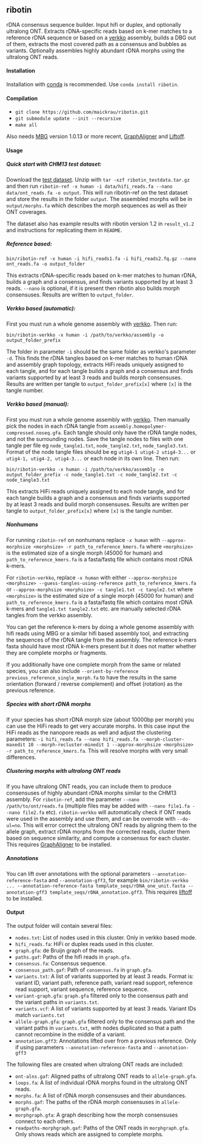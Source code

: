 ## ribotin

rDNA consensus sequence builder. Input hifi or duplex, and optionally ultralong ONT. Extracts rDNA-specific reads based on k-mer matches to a reference rDNA sequence or based on a [verkko](https://github.com/marbl/verkko) assembly, builds a DBG out of them, extracts the most covered path as a consensus and bubbles as variants. Optionally assembles highly abundant rDNA morphs using the ultralong ONT reads.

#### Installation

Installation with [conda](https://docs.conda.io/projects/miniconda/en/latest/) is recommended. Use `conda install ribotin`.

#### Compilation

- `git clone https://github.com/maickrau/ribotin.git`
- `git submodule update --init --recursive`
- `make all`

Also needs [MBG](https://github.com/maickrau/MBG) version 1.0.13 or more recent, [GraphAligner](https://github.com/maickrau/GraphAligner) and [Liftoff](https://github.com/agshumate/Liftoff).

#### Usage

##### Quick start with CHM13 test dataset:

Download the [test dataset](https://zenodo.org/records/10468773/files/ribotin_testdata.tar.gz?download=1). Unzip with `tar -xzf ribotin_testdata.tar.gz` and then run `ribotin-ref -x human -i data/hifi_reads.fa --nano data/ont_reads.fa -o output`. This will run ribotin-ref on the test dataset and store the results in the folder `output`. The assembled morphs will be in `output/morphs.fa` which describes the morph sequences as well as their ONT coverages.

The dataset also has example results with ribotin version 1.2 in `result_v1.2` and instructions for replicating them in `README`.

##### Reference based:

```
bin/ribotin-ref -x human -i hifi_reads1.fa -i hifi_reads2.fq.gz --nano ont_reads.fa -o output_folder
```

This extracts rDNA-specific reads based on k-mer matches to human rDNA, builds a graph and a consensus, and finds variants supported by at least 3 reads. `--nano` is optional, if it is present then ribotin also builds morph consensuses. Results are written to `output_folder`.

##### Verkko based (automatic):

First you must run a whole genome assembly with [verkko](https://github.com/marbl/verkko). Then run:

```
bin/ribotin-verkko -x human -i /path/to/verkko/assembly -o output_folder_prefix
```

The folder in parameter `-i` should be the same folder as verkko's parameter `-d`. This finds the rDNA tangles based on k-mer matches to human rDNA and assembly graph topology, extracts HiFi reads uniquely assigned to each tangle, and for each tangle builds a graph and a consensus and finds variants supported by at least 3 reads and builds morph consensuses. Results are written per tangle to `output_folder_prefix[x]` where `[x]` is the tangle number.

##### Verkko based (manual):

First you must run a whole genome assembly with [verkko](https://github.com/marbl/verkko). Then manually pick the nodes in each rDNA tangle from `assembly.homopolymer-compressed.noseq.gfa`. Each tangle should only have the rDNA tangle nodes, and not the surrounding nodes. Save the tangle nodes to files with one tangle per file eg `node_tangle1.txt`, `node_tangle2.txt`, `node_tangle3.txt`. Format of the node tangle files should be eg `utig4-1 utig4-2 utig4-3...` or `utig4-1, utig4-2, utig4-3...` or each node in its own line. Then run:

```
bin/ribotin-verkko -x human -i /path/to/verkko/assembly -o output_folder_prefix -c node_tangle1.txt -c node_tangle2.txt -c node_tangle3.txt
```

This extracts HiFi reads uniquely assigned to each node tangle, and for each tangle builds a graph and a consensus and finds variants supported by at least 3 reads and build morph consensuses. Results are written per tangle to `output_folder_prefix[x]` where `[x]` is the tangle number. 

##### Nonhumans

For running `ribotin-ref` on nonhumans replace `-x human` with `--approx-morphsize <morphsize> -r path_to_reference_kmers.fa` where `<morphsize>` is the estimated size of a single morph (45000 for human) and `path_to_reference_kmers.fa` is a fasta/fastq file which contains most rDNA k-mers.

For `ribotin-verkko`, replace `-x human` with either `--approx-morphsize <morphsize> --guess-tangles-using-reference path_to_reference_kmers.fa` or `--approx-morphsize <morphsize> -c tangle1.txt -c tangle2.txt` where `<morphsize>` is the estimated size of a single morph (45000 for human) and `path_to_reference_kmers.fa` is a fasta/fastq file which contains most rDNA k-mers and `tangle1.txt tangle2.txt` etc. are manually selected rDNA tangles from the verkko assembly.

You can get the reference k-mers by doing a whole genome assembly with hifi reads using MBG or a similar hifi based assembly tool, and extracting the sequences of the rDNA tangle from the assembly. The reference k-mers fasta should have most rDNA k-mers present but it does not matter whether they are complete morphs or fragments.

If you additionally have one complete morph from the same or related species, you can also include `--orient-by-reference previous_reference_single_morph.fa` to have the results in the same orientation (forward / reverse complement) and offset (rotation) as the previous reference.

##### Species with short rDNA morphs

If your species has short rDNA morph size (about 10000bp per morph) you can use the HiFi reads to get very accurate morphs. In this case input the HiFi reads as the nanopore reads as well and adjust the clustering parameters: `-i hifi_reads.fa --nano hifi_reads.fa --morph-cluster-maxedit 10 --morph-recluster-minedit 1 --approx-morphsize <morphsize> -r path_to_reference_kmers.fa`. This will resolve morphs with very small differences.

##### Clustering morphs with ultralong ONT reads

If you have ultralong ONT reads, you can include them to produce consensuses of highly abundant rDNA morphs similar to the CHM13 assembly. For `ribotin-ref`, add the parameter `--nano /path/to/ont/reads.fa` (multiple files may be added with `--nano file1.fa --nano file2.fa` etc). `ribotin-verkko` will automatically check if ONT reads were used in the assembly and use them, and can be overrode with `--do-ul=no`. This will error correct the ultralong ONT reads by aligning them to the allele graph, extract rDNA morphs from the corrected reads, cluster them based on sequence similarity, and compute a consensus for each cluster. This requires [GraphAligner](https://github.com/maickrau/GraphAligner) to be installed.

##### Annotations

You can lift over annotations with the optional parameters `--annotation-reference-fasta` and `--annotation-gff3`, for example `bin/ribotin-verkko ... --annotation-reference-fasta template_seqs/rDNA_one_unit.fasta --annotation-gff3 template_seqs/rDNA_annotation.gff3`. This requires [liftoff](https://github.com/agshumate/Liftoff) to be installed.

#### Output

The output folder will contain several files:

- `nodes.txt`: List of nodes used in this cluster. Only in verkko based mode.
- `hifi_reads.fa`: HiFi or duplex reads used in this cluster.
- `graph.gfa`: de Bruijn graph of the reads.
- `paths.gaf`: Paths of the hifi reads in `graph.gfa`.
- `consensus.fa`: Consensus sequence.
- `consensus_path.gaf`: Path of `consensus.fa` in `graph.gfa`.
- `variants.txt`: A list of variants supported by at least 3 reads. Format is: variant ID, variant path, reference path, variant read support, reference read support, variant sequence, reference sequence.
- `variant-graph.gfa`: `graph.gfa` filtered only to the consensus path and the variant paths in `variants.txt`.
- `variants.vcf`: A list of variants supported by at least 3 reads. Variant IDs match `variants.txt`
- `allele-graph.gfa`: `graph.gfa` filtered only to the consensus path and the variant paths in `variants.txt`, with nodes duplicated so that a path cannot recombine in the middle of a variant.
- `annotation.gff3`: Annotations lifted over from a previous reference. Only if using parameters `--annotation-reference-fasta` and `--annotation-gff3`

The following files are created when ultralong ONT reads are included:

- `ont-alns.gaf`: Aligned paths of ultralong ONT reads to `allele-graph.gfa`.
- `loops.fa`: A list of individual rDNA morphs found in the ultralong ONT reads.
- `morphs.fa`: A list of rDNA morph consensuses and their abundances.
- `morphs.gaf`: The paths of the rDNA morph consensuses in `allele-graph.gfa`.
- `morphgraph.gfa`: A graph describing how the morph consensuses connect to each others.
- `readpaths-morphgraph.gaf`: Paths of the ONT reads in `morphgraph.gfa`. Only shows reads which are assigned to complete morphs.
